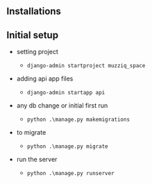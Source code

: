 ## Installations

## Initial setup

- setting project
    -     django-admin startproject muzziq_space
- adding api app files
    -     django-admin startapp api
- any db change or initial first run
    -     python .\manage.py makemigrations
- to migrate
    -     python .\manage.py migrate
- run the server
    -     python .\manage.py runserver